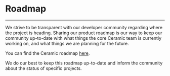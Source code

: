 # **Roadmap**
---
We strive to be transparent with our developer community regarding where the project is heading. Sharing our product roadmap is our way to keep our community up-to-date with what things the core Ceramic team is currently working on, and what things we are planning for the future.

You can find the Ceramic roadmap [here](https://threebox.notion.site/Ceramic-Roadmap-98c5414dbba245a3835cf7ea98b883d3).

We do our best to keep this roadmap up-to-date and inform the community about the status of specific projects.